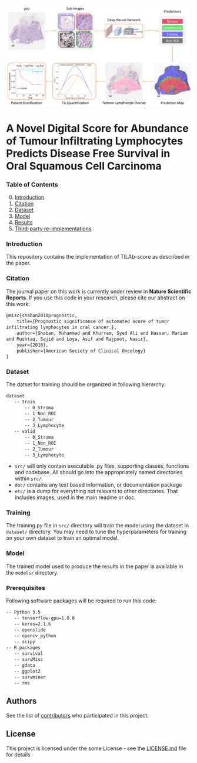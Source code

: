 ![IF FORKED DO NOT REMOVE](etc/flow_diagram.png)

# A Novel Digital Score for Abundance of Tumour Infiltrating Lymphocytes Predicts Disease Free Survival in Oral Squamous Cell Carcinoma

### Table of Contents
0. [Introduction](#introduction)
0. [Citation](#citation)
0. [Dataset](#Dataset)
0. [Model](#model)
0. [Results](#results)
0. [Third-party re-implementations](#third-party-re-implementations)

### Introduction

This repository contains the implementation of TILAb-score as described in the paper.

### Citation

The journal paper on this work is currently under review in **Nature Scientific Reports**. If you use this code in your research, please cite our abstract on this work:

	@misc{shaban2018prognostic,
        title={Prognostic significance of automated score of tumor infiltrating lymphocytes in oral cancer.},
        author={Shaban, Muhammad and Khurram, Syed Ali and Hassan, Mariam and Mushtaq, Sajid and Loya, Asif and Rajpoot, Nasir},
        year={2018},
        publisher={American Society of Clinical Oncology}
    }

### Dataset
The datset for training should be organized in following hierarchy:
```
dataset
   -- train
       -- 0_Stroma
       -- 1_Non_ROI
       -- 2_Tumour
       -- 3_Lymphocyte
   -- valid
       -- 0_Stroma
       -- 1_Non_ROI
       -- 2_Tumour
       -- 3_Lymphocyte
```

* `src/` will only contain executable .py files, supporting classes, functions and codebase. All should go into the appropriately named directories within `src/`.
* `doc/` contains any text based information, or documentation package
* `etc/` is a dump for everything not relevant to other directories. That includes images, used in the main readme or doc.


### Training
The training.py file in `src/` directory will train the model using the dataset in `dataset/` directory. You may need to tune the hyperparameters for training on your own dataset to train an optimal model.

### Model
The trained model used to produce the results in the paper is available in the `models/` directory.

### Prerequisites
Following software packages will be required to run this code:

```
-- Python 3.5
   -- tensorflow-gpu=1.8.0
   -- keras=2.1.6
   -- openslide
   -- opencv_python
   -- scipy
-- R packages
   -- survival
   -- survMisc
   -- gdata
   -- ggplot2
   -- survminer
   -- rms
```
## Authors

See the list of [contributors](https://github.com/your/project/contributors) who participated in this project.

## License

This project is licensed under the some License - see the [LICENSE.md](LICENSE.md) file for details
